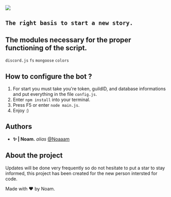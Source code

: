 ![](https://i.servimg.com/u/f66/20/08/95/81/sans_t11.png)

## `The right basis to start a new story.`


















## The modules necessary for the proper functioning of the script.

``discord.js``
``fs``
``mongoose``
``colors``


## How to configure the bot ?


1. For start you must take you're token, guildID, and database informations and put everything in the file ``config.js``.
2. Enter ``npm install`` into your terminal.
3. Press F5 or enter ``node main.js``.
4. Enjoy :)

## Authors

* **✨ | Noam.** _alias_ [@Noaaam](https://github.com/Noaaam)

## About the project

Updates will be done very frequently so do not hesitate to put a star to stay informed, this project has been created for the new person intersted for code.

Made with ❤️ by Noam.



